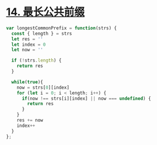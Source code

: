 # [14. 最长公共前缀](https://leetcode-cn.com/problems/longest-common-prefix/)

```javascript
var longestCommonPrefix = function(strs) {
  const { length } = strs
  let res = ''
  let index = 0
  let now = ''

  if (!strs.length) {
    return res
  }

  while(true){
    now = strs[0][index]
    for (let i = 0; i < length; i++) {
      if(now !== strs[i][index] || now === undefined) {
        return res
      }
    }
    res += now
    index++
  }
};
```
